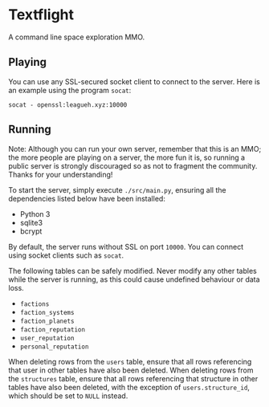 # Textflight

A command line space exploration MMO.

## Playing

You can use any SSL-secured socket client to connect to the server. Here is an example using the program `socat`:

```
socat - openssl:leagueh.xyz:10000
```

## Running

Note: Although you can run your own server, remember that this is an MMO; the more people are playing on a server, the more fun it is, so running a public server is strongly discouraged so as not to fragment the community. Thanks for your understanding!

To start the server, simply execute `./src/main.py`, ensuring all the dependencies listed below have been installed:

- Python 3
- sqlite3
- bcrypt

By default, the server runs without SSL on port `10000`. You can connect using socket clients such as `socat`.

The following tables can be safely modified. Never modify any other tables while the server is running, as this could cause undefined behaviour or data loss.

- `factions`
- `faction_systems`
- `faction_planets`
- `faction_reputation`
- `user_reputation`
- `personal_reputation`

When deleting rows from the `users` table, ensure that all rows referencing that user in other tables have also been deleted. When deleting rows from the `structures` table, ensure that all rows referencing that structure in other tables have also been deleted, with the exception of `users.structure_id`, which should be set to `NULL` instead.

